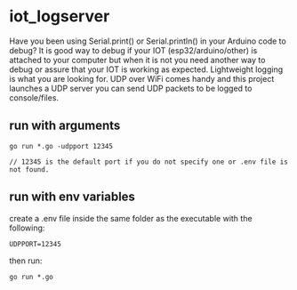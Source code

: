 # iot_logserver

Have you been using Serial.print() or Serial.println() in your Arduino code to debug? It is good way to debug if your IOT (esp32/arduino/other) is attached to your computer but when it is not you need another way to debug or assure that your IOT is working as expected. Lightweight logging is what you are looking for. UDP over WiFi comes handy and this project launches a UDP server you can send UDP packets to be logged to console/files.


## run with arguments
```
go run *.go -udpport 12345

// 12345 is the default port if you do not specify one or .env file is not found.
```

## run with env variables
create a .env file inside the same folder as the executable with the following:
```env
UDPPORT=12345
```
then run:
```
go run *.go
```
